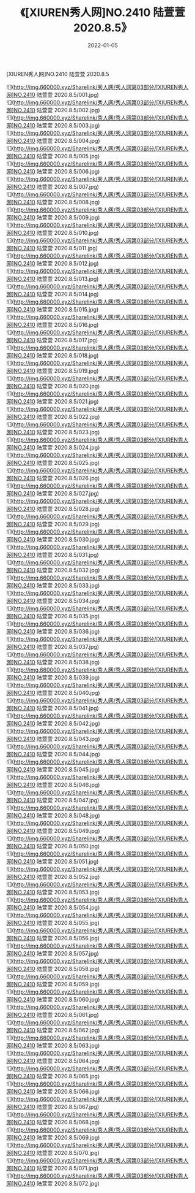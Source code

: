 ﻿---
layout: post
title:  《[XIUREN秀人网]NO.2410 陆萱萱 2020.8.5》
date:   2022-01-05
img: http://img.660000.xyz/Sharelink/秀人网/秀人网第03部分/[XIUREN秀人网]NO.2410 陆萱萱 2020.8.5/000.jpg
categories: [美女, 清纯, 唯美]
---

[XIUREN秀人网]NO.2410 陆萱萱 2020.8.5

 ![](http://img.660000.xyz/Sharelink/秀人网/秀人网第03部分/[XIUREN秀人网]NO.2410 陆萱萱 2020.8.5/001.jpg) <br>![](http://img.660000.xyz/Sharelink/秀人网/秀人网第03部分/[XIUREN秀人网]NO.2410 陆萱萱 2020.8.5/002.jpg) <br>![](http://img.660000.xyz/Sharelink/秀人网/秀人网第03部分/[XIUREN秀人网]NO.2410 陆萱萱 2020.8.5/003.jpg) <br>![](http://img.660000.xyz/Sharelink/秀人网/秀人网第03部分/[XIUREN秀人网]NO.2410 陆萱萱 2020.8.5/004.jpg) <br>![](http://img.660000.xyz/Sharelink/秀人网/秀人网第03部分/[XIUREN秀人网]NO.2410 陆萱萱 2020.8.5/005.jpg) <br>![](http://img.660000.xyz/Sharelink/秀人网/秀人网第03部分/[XIUREN秀人网]NO.2410 陆萱萱 2020.8.5/006.jpg) <br>![](http://img.660000.xyz/Sharelink/秀人网/秀人网第03部分/[XIUREN秀人网]NO.2410 陆萱萱 2020.8.5/007.jpg) <br>![](http://img.660000.xyz/Sharelink/秀人网/秀人网第03部分/[XIUREN秀人网]NO.2410 陆萱萱 2020.8.5/008.jpg) <br>![](http://img.660000.xyz/Sharelink/秀人网/秀人网第03部分/[XIUREN秀人网]NO.2410 陆萱萱 2020.8.5/009.jpg) <br>![](http://img.660000.xyz/Sharelink/秀人网/秀人网第03部分/[XIUREN秀人网]NO.2410 陆萱萱 2020.8.5/010.jpg) <br>![](http://img.660000.xyz/Sharelink/秀人网/秀人网第03部分/[XIUREN秀人网]NO.2410 陆萱萱 2020.8.5/011.jpg) <br>![](http://img.660000.xyz/Sharelink/秀人网/秀人网第03部分/[XIUREN秀人网]NO.2410 陆萱萱 2020.8.5/012.jpg) <br>![](http://img.660000.xyz/Sharelink/秀人网/秀人网第03部分/[XIUREN秀人网]NO.2410 陆萱萱 2020.8.5/013.jpg) <br>![](http://img.660000.xyz/Sharelink/秀人网/秀人网第03部分/[XIUREN秀人网]NO.2410 陆萱萱 2020.8.5/014.jpg) <br>![](http://img.660000.xyz/Sharelink/秀人网/秀人网第03部分/[XIUREN秀人网]NO.2410 陆萱萱 2020.8.5/015.jpg) <br>![](http://img.660000.xyz/Sharelink/秀人网/秀人网第03部分/[XIUREN秀人网]NO.2410 陆萱萱 2020.8.5/016.jpg) <br>![](http://img.660000.xyz/Sharelink/秀人网/秀人网第03部分/[XIUREN秀人网]NO.2410 陆萱萱 2020.8.5/017.jpg) <br>![](http://img.660000.xyz/Sharelink/秀人网/秀人网第03部分/[XIUREN秀人网]NO.2410 陆萱萱 2020.8.5/018.jpg) <br>![](http://img.660000.xyz/Sharelink/秀人网/秀人网第03部分/[XIUREN秀人网]NO.2410 陆萱萱 2020.8.5/019.jpg) <br>![](http://img.660000.xyz/Sharelink/秀人网/秀人网第03部分/[XIUREN秀人网]NO.2410 陆萱萱 2020.8.5/020.jpg) <br>![](http://img.660000.xyz/Sharelink/秀人网/秀人网第03部分/[XIUREN秀人网]NO.2410 陆萱萱 2020.8.5/021.jpg) <br>![](http://img.660000.xyz/Sharelink/秀人网/秀人网第03部分/[XIUREN秀人网]NO.2410 陆萱萱 2020.8.5/022.jpg) <br>![](http://img.660000.xyz/Sharelink/秀人网/秀人网第03部分/[XIUREN秀人网]NO.2410 陆萱萱 2020.8.5/023.jpg) <br>![](http://img.660000.xyz/Sharelink/秀人网/秀人网第03部分/[XIUREN秀人网]NO.2410 陆萱萱 2020.8.5/024.jpg) <br>![](http://img.660000.xyz/Sharelink/秀人网/秀人网第03部分/[XIUREN秀人网]NO.2410 陆萱萱 2020.8.5/025.jpg) <br>![](http://img.660000.xyz/Sharelink/秀人网/秀人网第03部分/[XIUREN秀人网]NO.2410 陆萱萱 2020.8.5/026.jpg) <br>![](http://img.660000.xyz/Sharelink/秀人网/秀人网第03部分/[XIUREN秀人网]NO.2410 陆萱萱 2020.8.5/027.jpg) <br>![](http://img.660000.xyz/Sharelink/秀人网/秀人网第03部分/[XIUREN秀人网]NO.2410 陆萱萱 2020.8.5/028.jpg) <br>![](http://img.660000.xyz/Sharelink/秀人网/秀人网第03部分/[XIUREN秀人网]NO.2410 陆萱萱 2020.8.5/029.jpg) <br>![](http://img.660000.xyz/Sharelink/秀人网/秀人网第03部分/[XIUREN秀人网]NO.2410 陆萱萱 2020.8.5/030.jpg) <br>![](http://img.660000.xyz/Sharelink/秀人网/秀人网第03部分/[XIUREN秀人网]NO.2410 陆萱萱 2020.8.5/031.jpg) <br>![](http://img.660000.xyz/Sharelink/秀人网/秀人网第03部分/[XIUREN秀人网]NO.2410 陆萱萱 2020.8.5/032.jpg) <br>![](http://img.660000.xyz/Sharelink/秀人网/秀人网第03部分/[XIUREN秀人网]NO.2410 陆萱萱 2020.8.5/033.jpg) <br>![](http://img.660000.xyz/Sharelink/秀人网/秀人网第03部分/[XIUREN秀人网]NO.2410 陆萱萱 2020.8.5/034.jpg) <br>![](http://img.660000.xyz/Sharelink/秀人网/秀人网第03部分/[XIUREN秀人网]NO.2410 陆萱萱 2020.8.5/035.jpg) <br>![](http://img.660000.xyz/Sharelink/秀人网/秀人网第03部分/[XIUREN秀人网]NO.2410 陆萱萱 2020.8.5/036.jpg) <br>![](http://img.660000.xyz/Sharelink/秀人网/秀人网第03部分/[XIUREN秀人网]NO.2410 陆萱萱 2020.8.5/037.jpg) <br>![](http://img.660000.xyz/Sharelink/秀人网/秀人网第03部分/[XIUREN秀人网]NO.2410 陆萱萱 2020.8.5/038.jpg) <br>![](http://img.660000.xyz/Sharelink/秀人网/秀人网第03部分/[XIUREN秀人网]NO.2410 陆萱萱 2020.8.5/039.jpg) <br>![](http://img.660000.xyz/Sharelink/秀人网/秀人网第03部分/[XIUREN秀人网]NO.2410 陆萱萱 2020.8.5/040.jpg) <br>![](http://img.660000.xyz/Sharelink/秀人网/秀人网第03部分/[XIUREN秀人网]NO.2410 陆萱萱 2020.8.5/041.jpg) <br>![](http://img.660000.xyz/Sharelink/秀人网/秀人网第03部分/[XIUREN秀人网]NO.2410 陆萱萱 2020.8.5/042.jpg) <br>![](http://img.660000.xyz/Sharelink/秀人网/秀人网第03部分/[XIUREN秀人网]NO.2410 陆萱萱 2020.8.5/043.jpg) <br>![](http://img.660000.xyz/Sharelink/秀人网/秀人网第03部分/[XIUREN秀人网]NO.2410 陆萱萱 2020.8.5/044.jpg) <br>![](http://img.660000.xyz/Sharelink/秀人网/秀人网第03部分/[XIUREN秀人网]NO.2410 陆萱萱 2020.8.5/045.jpg) <br>![](http://img.660000.xyz/Sharelink/秀人网/秀人网第03部分/[XIUREN秀人网]NO.2410 陆萱萱 2020.8.5/046.jpg) <br>![](http://img.660000.xyz/Sharelink/秀人网/秀人网第03部分/[XIUREN秀人网]NO.2410 陆萱萱 2020.8.5/047.jpg) <br>![](http://img.660000.xyz/Sharelink/秀人网/秀人网第03部分/[XIUREN秀人网]NO.2410 陆萱萱 2020.8.5/048.jpg) <br>![](http://img.660000.xyz/Sharelink/秀人网/秀人网第03部分/[XIUREN秀人网]NO.2410 陆萱萱 2020.8.5/049.jpg) <br>![](http://img.660000.xyz/Sharelink/秀人网/秀人网第03部分/[XIUREN秀人网]NO.2410 陆萱萱 2020.8.5/050.jpg) <br>![](http://img.660000.xyz/Sharelink/秀人网/秀人网第03部分/[XIUREN秀人网]NO.2410 陆萱萱 2020.8.5/051.jpg) <br>![](http://img.660000.xyz/Sharelink/秀人网/秀人网第03部分/[XIUREN秀人网]NO.2410 陆萱萱 2020.8.5/052.jpg) <br>![](http://img.660000.xyz/Sharelink/秀人网/秀人网第03部分/[XIUREN秀人网]NO.2410 陆萱萱 2020.8.5/053.jpg) <br>![](http://img.660000.xyz/Sharelink/秀人网/秀人网第03部分/[XIUREN秀人网]NO.2410 陆萱萱 2020.8.5/054.jpg) <br>![](http://img.660000.xyz/Sharelink/秀人网/秀人网第03部分/[XIUREN秀人网]NO.2410 陆萱萱 2020.8.5/055.jpg) <br>![](http://img.660000.xyz/Sharelink/秀人网/秀人网第03部分/[XIUREN秀人网]NO.2410 陆萱萱 2020.8.5/056.jpg) <br>![](http://img.660000.xyz/Sharelink/秀人网/秀人网第03部分/[XIUREN秀人网]NO.2410 陆萱萱 2020.8.5/057.jpg) <br>![](http://img.660000.xyz/Sharelink/秀人网/秀人网第03部分/[XIUREN秀人网]NO.2410 陆萱萱 2020.8.5/058.jpg) <br>![](http://img.660000.xyz/Sharelink/秀人网/秀人网第03部分/[XIUREN秀人网]NO.2410 陆萱萱 2020.8.5/059.jpg) <br>![](http://img.660000.xyz/Sharelink/秀人网/秀人网第03部分/[XIUREN秀人网]NO.2410 陆萱萱 2020.8.5/060.jpg) <br>![](http://img.660000.xyz/Sharelink/秀人网/秀人网第03部分/[XIUREN秀人网]NO.2410 陆萱萱 2020.8.5/061.jpg) <br>![](http://img.660000.xyz/Sharelink/秀人网/秀人网第03部分/[XIUREN秀人网]NO.2410 陆萱萱 2020.8.5/062.jpg) <br>![](http://img.660000.xyz/Sharelink/秀人网/秀人网第03部分/[XIUREN秀人网]NO.2410 陆萱萱 2020.8.5/063.jpg) <br>![](http://img.660000.xyz/Sharelink/秀人网/秀人网第03部分/[XIUREN秀人网]NO.2410 陆萱萱 2020.8.5/064.jpg) <br>![](http://img.660000.xyz/Sharelink/秀人网/秀人网第03部分/[XIUREN秀人网]NO.2410 陆萱萱 2020.8.5/065.jpg) <br>![](http://img.660000.xyz/Sharelink/秀人网/秀人网第03部分/[XIUREN秀人网]NO.2410 陆萱萱 2020.8.5/066.jpg) <br>![](http://img.660000.xyz/Sharelink/秀人网/秀人网第03部分/[XIUREN秀人网]NO.2410 陆萱萱 2020.8.5/067.jpg) <br>![](http://img.660000.xyz/Sharelink/秀人网/秀人网第03部分/[XIUREN秀人网]NO.2410 陆萱萱 2020.8.5/068.jpg) <br>![](http://img.660000.xyz/Sharelink/秀人网/秀人网第03部分/[XIUREN秀人网]NO.2410 陆萱萱 2020.8.5/069.jpg) <br>![](http://img.660000.xyz/Sharelink/秀人网/秀人网第03部分/[XIUREN秀人网]NO.2410 陆萱萱 2020.8.5/070.jpg) <br>![](http://img.660000.xyz/Sharelink/秀人网/秀人网第03部分/[XIUREN秀人网]NO.2410 陆萱萱 2020.8.5/071.jpg) <br>![](http://img.660000.xyz/Sharelink/秀人网/秀人网第03部分/[XIUREN秀人网]NO.2410 陆萱萱 2020.8.5/072.jpg) <br>